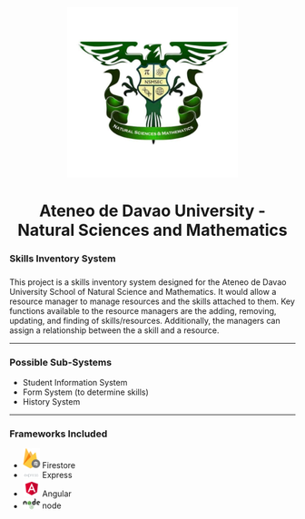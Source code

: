 <p align="center" width="100%">   <img src="NSM.jpg" alt="drawing" width="300"/></p>

# <div align="center">Ateneo de Davao University - Natural Sciences and Mathematics</div>

### Skills Inventory System
##### 
This project is a skills inventory system designed for the Ateneo de Davao University School of Natural Science and Mathematics. It would allow a resource manager to manage resources and the skills attached to them. Key functions available to the resource managers are the adding, removing, updating, and finding of skills/resources. Additionally, the managers can assign a relationship between the a skill and a resource.

---

### Possible Sub-Systems
* Student Information System
* Form System (to determine skills)
* History System

---

### Frameworks Included
* <img src="firestore.png" alt="drawing" width="30"/> Firestore
* <img src="express.png" alt="drawing" width="30"/> Express
* <img src="angular.png" alt="drawing" width="30"/> Angular
* <img src="node.png" alt="drawing" width="30"/> node
